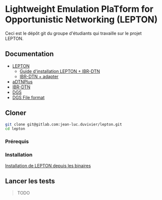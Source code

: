 # Lightweight Emulation PlaTform for Opportunistic Networking (LEPTON)

Ceci est le dépôt git du groupe d'étudiants qui travaille sur le projet LEPTON.

## Documentation

- [LEPTON](https://casa-irisa.univ-ubs.fr/lepton/doc/)
  - [Guide d'installation LEPTON + IBR-DTN](https://casa-irisa.univ-ubs.fr/lepton/doc/howtos/lepton_with_ibrdtn.html)
  - [IBR-DTN + adapter](http://casa-irisa.univ-ubs.fr/download/ibrdtn-for-lepton.zip)
- [aDTNPlus](https://github.com/SeNDA-UAB/aDTNPlus)
- [IBR-DTN](https://github.com/ibrdtn/ibrdtn)
- [DGS](http://graphstream-project.org)
- [DGS File format](http://graphstream-project.org/doc/Advanced-Concepts/The-DGS-File-Format/)

## Cloner

```bash
git clone git@gitlab.com:jean-luc.duvivier/lepton.git
cd lepton
```

### Prérequis

### Installation

[Installation de LEPTON depuis les binaires](https://casa-irisa.univ-ubs.fr/lepton/doc/lepton_installation.html)

## Lancer les tests

> TODO

